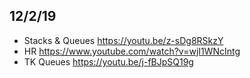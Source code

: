 ## 12/2/19
- Stacks & Queues https://youtu.be/z-sDg8RSkzY
- HR https://www.youtube.com/watch?v=wjI1WNcIntg
- TK Queues https://youtu.be/j-fBJpSQ19g